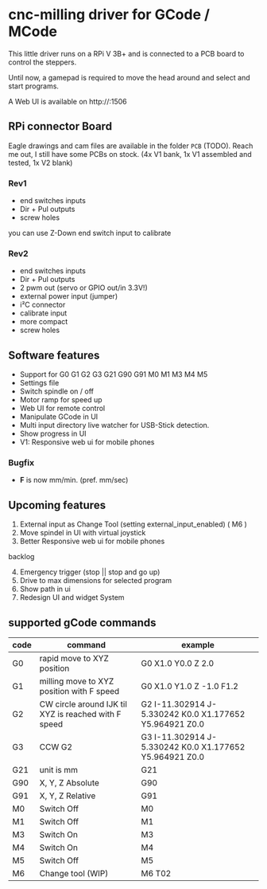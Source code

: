 # cnc-milling driver for GCode / MCode

This little driver runs on a RPi V 3B+ and is connected to a PCB board to control the steppers.

Until now, a gamepad is required to move the head around and select and start programs.

A Web UI is available on http://<pi>:1506

## RPi connector Board

Eagle drawings and cam files are available in the folder `PCB` (TODO). Reach me out, I still have some PCBs on stock.
(4x V1 bank, 1x V1 assembled and tested, 1x V2 blank)

### Rev1

- end switches inputs
- Dir + Pul outputs
- screw holes

you can use Z-Down end switch input to calibrate

### Rev2

- end switches inputs
- Dir + Pul outputs
- 2 pwm out (servo or GPIO out/in 3.3V!)
- external power input (jumper)
- i²C connector
- calibrate input
- more compact
- screw holes

## Software features

- Support for G0 G1 G2 G3 G21 G90 G91 M0 M1 M3 M4 M5
- Settings file
- Switch spindle on / off
- Motor ramp for speed up
- Web UI for remote control
- Manipulate GCode in UI
- Multi input directory live watcher for USB-Stick detection.
- Show progress in UI
- V1: Responsive web ui for mobile phones

### Bugfix

- **F** is now mm/min. (pref. mm/sec)

## Upcoming features

1. External input as Change Tool (setting external_input_enabled) ( M6 )
2. Move spindel in UI with virtual joystick
3. Better Responsive web ui for mobile phones

backlog

4. Emergency trigger (stop || stop and go up)
5. Drive to max dimensions for selected program
6. Show path in ui
7. Redesign UI and widget System

## supported gCode commands

| code | command                                              | example                                                 |
| ---- | ---------------------------------------------------- | ------------------------------------------------------- |
| G0   | rapid move to XYZ position                           | G0 X1.0 Y0.0 Z 2.0                                      |
| G1   | milling move to XYZ position with F speed            | G0 X1.0 Y1.0 Z -1.0 F1.2                                |
| G2   | CW circle around IJK til XYZ is reached with F speed | G2 I-11.302914 J-5.330242 K0.0 X1.177652 Y5.964921 Z0.0 |
| G3   | CCW G2                                               | G3 I-11.302914 J-5.330242 K0.0 X1.177652 Y5.964921 Z0.0 |
| G21  | unit is mm                                           | G21                                                     |
| G90  | X, Y, Z Absolute                                     | G90                                                     |
| G91  | X, Y, Z Relative                                     | G91                                                     |
| M0   | Switch Off                                           | M0                                                      |
| M1   | Switch Off                                           | M1                                                      |
| M3   | Switch On                                            | M3                                                      |
| M4   | Switch On                                            | M4                                                      |
| M5   | Switch Off                                           | M5                                                      |
| M6   | Change tool (WIP)                                    | M6 T02                                                  |
